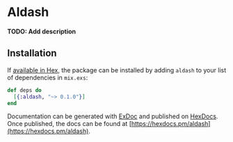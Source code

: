 # Aldash

**TODO: Add description**

## Installation

If [available in Hex](https://hex.pm/docs/publish), the package can be installed
by adding `aldash` to your list of dependencies in `mix.exs`:

```elixir
def deps do
  [{:aldash, "~> 0.1.0"}]
end
```

Documentation can be generated with [ExDoc](https://github.com/elixir-lang/ex_doc)
and published on [HexDocs](https://hexdocs.pm). Once published, the docs can
be found at [https://hexdocs.pm/aldash](https://hexdocs.pm/aldash).

